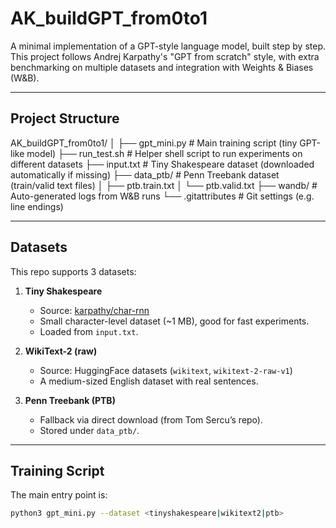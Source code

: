 # AK_buildGPT_from0to1

A minimal implementation of a GPT-style language model, built step by step.  
This project follows Andrej Karpathy's "GPT from scratch" style, with extra benchmarking on multiple datasets and integration with Weights & Biases (W&B).

---

## Project Structure
AK_buildGPT_from0to1/
│
├── gpt_mini.py         # Main training script (tiny GPT-like model)
├── run_test.sh         # Helper shell script to run experiments on different datasets
├── input.txt           # Tiny Shakespeare dataset (downloaded automatically if missing)
├── data_ptb/           # Penn Treebank dataset (train/valid text files)
│   ├── ptb.train.txt
│   └── ptb.valid.txt
├── wandb/              # Auto-generated logs from W&B runs
└── .gitattributes      # Git settings (e.g. line endings)

---

## Datasets

This repo supports 3 datasets:

1. **Tiny Shakespeare**  
   - Source: [karpathy/char-rnn](https://github.com/karpathy/char-rnn)  
   - Small character-level dataset (~1 MB), good for fast experiments.  
   - Loaded from `input.txt`.

2. **WikiText-2 (raw)**  
   - Source: HuggingFace datasets (`wikitext`, `wikitext-2-raw-v1`)  
   - A medium-sized English dataset with real sentences.

3. **Penn Treebank (PTB)**  
   - Fallback via direct download (from Tom Sercu’s repo).  
   - Stored under `data_ptb/`.

---

## Training Script

The main entry point is:

```bash
python3 gpt_mini.py --dataset <tinyshakespeare|wikitext2|ptb>
